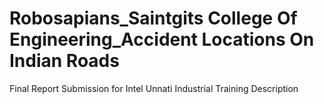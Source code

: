 # Robosapians_Saintgits College Of Engineering_Accident Locations On Indian Roads
Final Report Submission for Intel Unnati Industrial Training
Description
